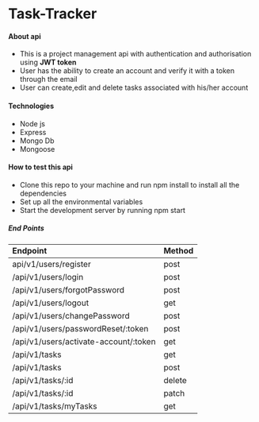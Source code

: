 <h1>Task-Tracker</h1>
<h4>About api </h4>
<ul>
<li>This is a project management api with authentication and authorisation using <strong>JWT token</strong></li>
  <li>User has the ability to create an account and verify it with a token through the email</li>
<li>User can create,edit and delete tasks associated with his/her account</li>
  </ul>
<h4>Technologies </h4>
<ul>
  <li>Node js</li>
  <li>Express</li>
  <li>Mongo Db</li>
  <li>Mongoose</li>
</ul>
<h4>How to test this api </h4>
<ul>
  <li>Clone this repo to your machine and run npm install to install all the dependencies</li>
  <li>Set up all the environmental variables</li>
  <li>Start the development server by running npm start</li>
</ul>
<h5>End Points </h5>
<table>
  <tr>
    <td><strong>Endpoint</strong></td>
    <td><strong>Method</strong></td>
  </tr>
  <tbody>
    <tr>
  <td/>api/v1/users/register</td>
  <td>post</td>
    </tr>
     <tr>
  <td>/api/v1/users/login</td>
  <td>post</td>
    </tr>
     <tr>
  <td>/api/v1/users/forgotPassword</td>
  <td>post</td>
    </tr>
     <tr>
  <td>/api/v1/users/logout</td>
  <td>get</td>
    </tr>
     <tr>
  <td>/api/v1/users/changePassword</td>
  <td>post</td>
    </tr>
       <tr>
  <td>/api/v1/users/passwordReset/:token</td>
  <td>post</td>
    </tr>
         <tr>
  <td>/api/v1/users/activate-account/:token</td>
  <td>get</td>
    </tr>
             <tr>
  <td>/api/v1/tasks</td>
  <td>get</td>
    </tr>
               <tr>
  <td>/api/v1/tasks</td>
  <td>post</td>
    </tr>
               <tr>
  <td>/api/v1/tasks/:id</td>
  <td>delete</td>
    </tr>
                <tr>
  <td>/api/v1/tasks/:id</td>
  <td>patch</td>
    </tr>
                <tr>
  <td>/api/v1/tasks/myTasks</td>
  <td>get</td>
    </tr>
</tbody>
</table>
